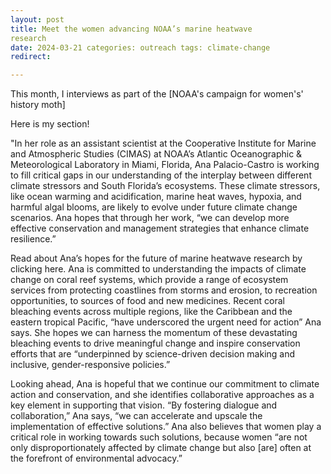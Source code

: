 ```yaml
--- 
layout: post
title: Meet the women advancing NOAA’s marine heatwave
research 
date: 2024-03-21 categories: outreach tags: climate-change
redirect:

---
```


This month, I interviews as part of the [NOAA's campaign for women's' history moth]

Here is my section!

"In her role as an assistant scientist at the Cooperative Institute for
Marine and Atmospheric Studies (CIMAS) at NOAA’s Atlantic Oceanographic
& Meteorological Laboratory in Miami, Florida, Ana Palacio-Castro is
working to fill critical gaps in our understanding of the interplay
between different climate stressors and South Florida’s ecosystems.
These climate stressors, like ocean warming and acidification, marine
heat waves, hypoxia, and harmful algal blooms, are likely to evolve
under future climate change scenarios. Ana hopes that through her work,
“we can develop more effective conservation and management strategies
that enhance climate resilience.”

Read about Ana’s hopes for the future of marine heatwave research by
clicking here. Ana is committed to understanding the impacts of climate
change on coral reef systems, which provide a range of ecosystem
services from protecting coastlines from storms and erosion, to
recreation opportunities, to sources of food and new medicines. Recent
coral bleaching events across multiple regions, like the Caribbean and
the eastern tropical Pacific, “have underscored the urgent need for
action” Ana says. She hopes we can harness the momentum of these
devastating bleaching events to drive meaningful change and inspire
conservation efforts that are “underpinned by science-driven decision
making and inclusive, gender-responsive policies.”

Looking ahead, Ana is hopeful that we continue our commitment to climate
action and conservation, and she identifies collaborative approaches as
a key element in supporting that vision. “By fostering dialogue and
collaboration,” Ana says, “we can accelerate and upscale the
implementation of effective solutions.” Ana also believes that women
play a critical role in working towards such solutions, because women
“are not only disproportionately affected by climate change but also
[are] often at the forefront of environmental advocacy.”